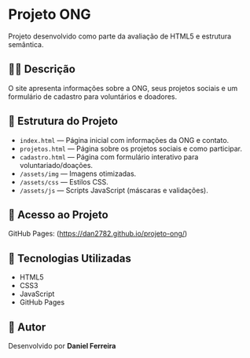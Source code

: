 # Projeto ONG

Projeto desenvolvido como parte da avaliação de HTML5 e estrutura semântica.

## 👩‍💻 Descrição
O site apresenta informações sobre a ONG, seus projetos sociais e um formulário de cadastro para voluntários e doadores.

## 🧱 Estrutura do Projeto
- `index.html` — Página inicial com informações da ONG e contato.
- `projetos.html` — Página sobre os projetos sociais e como participar.
- `cadastro.html` — Página com formulário interativo para voluntariado/doações.
- `/assets/img` — Imagens otimizadas.
- `/assets/css` — Estilos CSS.
- `/assets/js` — Scripts JavaScript (máscaras e validações).

## 🚀 Acesso ao Projeto
GitHub Pages: (https://dan2782.github.io/projeto-ong/)

## 🧾 Tecnologias Utilizadas
- HTML5
- CSS3
- JavaScript
- GitHub Pages

## 📄 Autor
Desenvolvido por **Daniel Ferreira**
